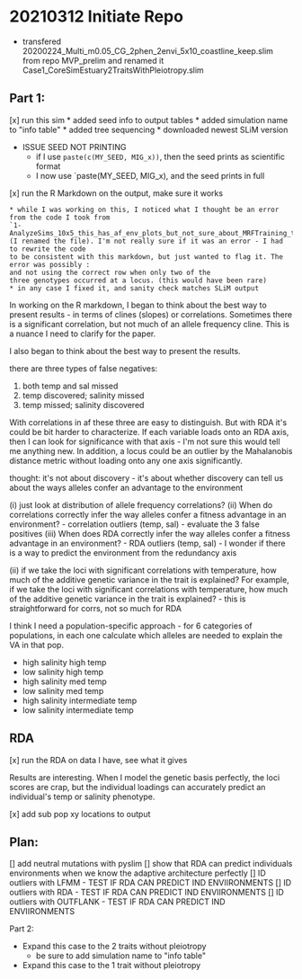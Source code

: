 # 20210312 Initiate Repo

* transfered 20200224_Multi_m0.05_CG_2phen_2envi_5x10_coastline_keep.slim from repo MVP_prelim
and renamed it Case1_CoreSimEstuary2TraitsWithPleiotropy.slim



## Part 1:
[x] run this sim
	* added seed info to output tables
	* added simulation name to "info table"
	* added tree sequencing
	* downloaded newest SLiM version
	
* ISSUE SEED NOT PRINTING
	* if I use `paste(c(MY_SEED, MIG_x))`, then the seed prints as scientific format
	* I now use `paste(MY_SEED, MIG_x), and the seed prints in full
	
[x] run the R Markdown on the output, make sure it works

	* while I was working on this, I noticed what I thought be an error from the code I took from 
	`1-AnalyzeSims_10x5_this_has_af_env_plots_but_not_sure_about_MRFTraining_think_error_in_af_vs_env_plots`
	(I renamed the file). I'm not really sure if it was an error - I had to rewrite the code
	to be consistent with this markdown, but just wanted to flag it. The error was possibly :
	and not using the correct row when only two of the 
	three genotypes occurred at a locus. (this would have been rare)
	* in any case I fixed it, and sanity check matches SLiM output
	
In working on the R markdown, I began to think about the best way to present results -
in terms of clines (slopes) or correlations. Sometimes there is a significant correlation,
but not much of an allele frequency cline. This is a nuance I need to clarify for the paper.

I also began to think about the best way to present the results.

there are three types of false negatives:
1) both temp and sal missed
2) temp discovered; salinity missed
3) temp missed; salinity discovered

With correlations in af these three are easy to distinguish. But with RDA it's could be bit harder 
to characterize. If each variable loads onto an RDA axis, then I can look for significance
with that axis - I'm not sure this would tell me anything new. In addition, a locus could
be an outlier by the Mahalanobis distance metric without loading onto any one axis significantly.

thought: it's not about discovery - it's about whether discovery can tell us about the ways
	alleles confer an advantage to the environment

(i) just look at distribution of allele frequency correlations?
(ii) When do correlations correctly infer the way alleles confer a fitness advantage in an environment?
	- correlation outliers (temp, sal)
	- evaluate the 3 false positives
(iii)  When does RDA correctly infer the way alleles confer a fitness advantage in an environment?
	- RDA outliers (temp, sal)
	- I wonder if there is a way to predict the environment from the redundancy axis

(ii)  if we take the loci with significant correlations with temperature, how much of 
the additive genetic variance in the trait is explained? For example, if we take the loci with significant correlations with temperature, how much of 
the additive genetic variance in the trait is explained?
	- this is straightforward for corrs, not so much for RDA

I think I need a population-specific approach - for 6 categories of populations, in each one calculate which alleles are needed to explain the VA in that pop.
- high salinity high temp
- low salinity high temp
- high salinity med temp
- low salinity med temp
- high salinity intermediate temp
- low salinity intermediate temp

## RDA
[x] run the RDA on data I have, see what it gives

Results are interesting. When I model the genetic basis perfectly, the loci scores are crap, but the individual loadings can accurately predict an individual's temp or salinity phenotype. 

[x] add sub pop xy locations to output
	

## Plan:	
[] add neutral mutations with pyslim
[] show that RDA can predict individuals environments when we know the adaptive architecture perfectly
[] ID outliers with LFMM - TEST IF RDA CAN PREDICT IND ENVIIRONMENTS
[] ID outliers with RDA - TEST IF RDA CAN PREDICT IND ENVIIRONMENTS
[] ID outliers with OUTFLANK - TEST IF RDA CAN PREDICT IND ENVIIRONMENTS

Part 2:
- Expand this case to the 2 traits without pleiotropy
	* be sure to add simulation name to "info table"
- Expand this case to the 1 trait without pleiotropy
